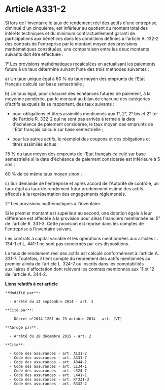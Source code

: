 # Article A331-2

Si lors de l'inventaire le taux de rendement réel des actifs d'une entreprise, diminué d'un cinquième, est inférieur au
quotient du montant total des intérêts techniques et du minimum contractuellement garanti de participations aux bénéfices
dans les conditions définies à l'article A. 132-2 des contrats de l'entreprise par le montant moyen des provisions
mathématiques constituées, une comparaison entre les deux montants suivants doit être effectuée : 

1° Les provisions mathématiques recalculées en actualisant les paiements futurs à un taux déterminé suivant l'une des trois
méthodes suivantes : 

a) Un taux unique égal à 60 % du taux moyen des emprunts de l'Etat français calculé sur base semestrielle ; 

b) Un taux égal, pour chacune des échéances futures de paiement, à la moyenne pondérée, par le montant au bilan de chacune
des catégories d'actifs auxquels ils se rapportent, des taux suivants :

- pour obligations et titres assimilés mentionnés aux 1°, 2°, 2° bis et 2° ter de l'article R. 332-2 qui ne sont pas arrivés
à terme à la date d'échéance de paiement considérée, le taux moyen des emprunts de l'Etat français calculé sur base
semestrielle ;

- pour les autres actifs, le réemploi des coupons et des obligations et titres assimilés échus : 

75 % du taux moyen des emprunts de l'Etat français calculé sur base semestrielle si la date d'échéance de paiement considérée
est inférieure à 5 ans ; 

60 % de ce même taux moyen sinon ; 

c) Sur demande de l'entreprise et après accord de l'Autorité de contrôle, un taux égal au taux de rendement futur prudemment
estimé des actifs affectés à la représentation des engagements réglementés. 

2° Les provisions mathématiques à l'inventaire. 

Si le premier montant est supérieur au second, une dotation égale à leur différence est affectée à la provision pour aléas
financiers mentionnée au 5° de l'article R. 331-3. Cette provision est reprise dans les comptes de l'entreprise à
l'inventaire suivant. 

Les contrats à capital variable et les opérations mentionnées aux articles L. 134-1 et L. 441-1 ne sont pas concernés par ces
dispositions. 

Le taux de rendement réel des actifs est calculé conformément à l'article A. 331-7. Toutefois, il tient compte du rendement
des actifs mentionnés au premier alinéa de l'article L. 324-7 ou inscrits dans les comptabilités auxiliaires d'affectation
dont relèvent les contrats mentionnés aux 11 et 12 de l'article A. 344-2.

**Liens relatifs à cet article**

	**Modifié par**:

	  - Arrêté du 12 septembre 2014 - art. 3

	**Cité par**:

	  - Décret n°2014-1281 du 23 octobre 2014 - art. (VT)

	**Abrogé par**:

	  - Arrêté du 28 décembre 2015 - art. 2

	**Cite**:

	  - Code des assurances - art. A131-2
	  - Code des assurances - art. A331-7
	  - Code des assurances - art. A344-2
	  - Code des assurances - art. L134-1
	  - Code des assurances - art. L324-7
	  - Code des assurances - art. L441-1
	  - Code des assurances - art. R*331-3
	  - Code des assurances - art. R332-2
